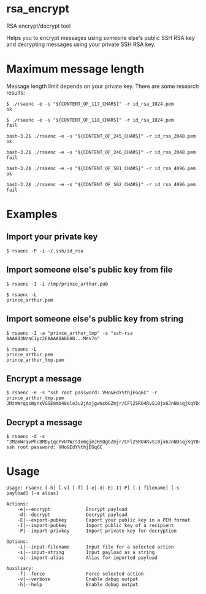 # rsa_encrypt
RSA encrypt/decrypt tool

Helps you to encrypt messages using someone else's public SSH RSA key and decrypting messages using your private SSH RSA key.

# Maximum message length

Message length limit depends on your private key. There are some research results:

```
$ ./rsaenc -e -s "${CONTENT_OF_117_CHARS}" -r id_rsa_1024.pem
ok

$ ./rsaenc -e -s "${CONTENT_OF_118_CHARS}" -r id_rsa_1024.pem
fail
```

```
bash-3.2$ ./rsaenc -e -s "${CONTENT_OF_245_CHARS}" -r id_rsa_2048.pem
ok

bash-3.2$ ./rsaenc -e -s "${CONTENT_OF_246_CHARS}" -r id_rsa_2048.pem
fail
```

```
bash-3.2$ ./rsaenc -e -s "${CONTENT_OF_501_CHARS}" -r id_rsa_4096.pem
ok

bash-3.2$ ./rsaenc -e -s "${CONTENT_OF_502_CHARS}" -r id_rsa_4096.pem
fail
```

# Examples

## Import your private key

```
$ rsaenc -P -i ~/.ssh/id_rsa
```

## Import someone else's public key from file

```
$ rsaenc -I -i /tmp/prince_arthur.pub
```

```
$ rsaenc -L
prince_arthur.pem
```

## Import someone else's public key from string

```
$ rsaenc -I -a "prince_arthur_tmp" -s "ssh-rsa AAAAB3NzaC1yc2EAAAABABBAB...MeV7o"
```

```
$ rsaenc -L
prince_arthur.pem
prince_arthur_tmp.pem
```

## Encrypt a message

```
$ rsaenc -e -s "ssh root password: VHo&EdY%thjEGq6C" -r prince_arthur_tmp.pem
JMzmWrqqsWynxVGSEmmb48ele3u2jAzjgwNcbGZmjr/CFl2SRO4RvS10jx6JnNUsqjKqYDo20T5GEX+t/Dw0RDQFmTmP9yEuXyD6b1j70PIDM4mpTpOfPtVUoMejDHgVLxpoypCJ8DN9oxNQmnPWxotWjgZFmi33hdNqRODlVoMjWlwQixYQCcAVsnO+LI0K/4H0OxG5cO5vCMkqGnflSVmSg8vUpfI2eqffg35pL4XesgxPO/RoiZKtOB3ke0dX79A95kzSkm/RY1JG4Pch72Xb8yXpbNz/KSnzPr++ODYe+nV+ap3vg0UR2wSkXo6f3Px37LctFk2XTp4aPbq4ig==
```

## Decrypt a message

```
$ rsaenc -d -s "JMzmWrqvPhcBMDy1qcYvUTW/sIemgjmJHSQgGZmjr/CFl2SRO4RvS10jx6JnNUsqjKqYDo20T5GEX+t/Dw0RDQFmTmP9yEuXyD6b1j70PIDM4mpTpOfPtVUoMejDHgVLxpoypCJ8DN9oxNQmnPWxotWjgZFmi33hdNqRODlVoMjWlwQixYQCcAVsnO+LI0K/4H0kg8GNaviwryrhkVK2eqffg35pL4XesgxPO/RoiZKtOB3ke0dX79A95kzSkm/RY1JG4Pch72Xb8yXpbNz/KSnzPr++ODYe+nV+ap3vg0UR2wSkXo6f3PNb/93Ct2br4="
ssh root password: VHo&EdY%thjEGq6C
```

# Usage

```
Usage: rsaenc [-h] [-v] [-f] [-e|-d|-E|-I|-P] [-i filename] [-s payload] [-a alias]

Actions:
    -e|--encrypt	         Encrypt payload
    -d|--decrypt	         Decrypt payload
    -E|--export-pubkey	     Export your public key in a PEM format
    -I|--import-pubkey	     Import public key of a recipient
    -P|--import-privkey	     Import private key for decryption

Options:
    -i|--input-filename	     Input file for a selected action
    -s|--input-string	     Input payload as a string
    -a|--import-alias	     Alias for imported payload

Auxiliary:
    -f|--force          	 Force selected action
    -v|--verbose        	 Enable debug output
    -h|--help           	 Enable debug output

```
